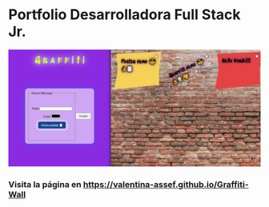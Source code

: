 # Portfolio Desarrolladora Full Stack Jr.

![](./img/screenshot.png)

### Visita la página en https://valentina-assef.github.io/Graffiti-Wall
